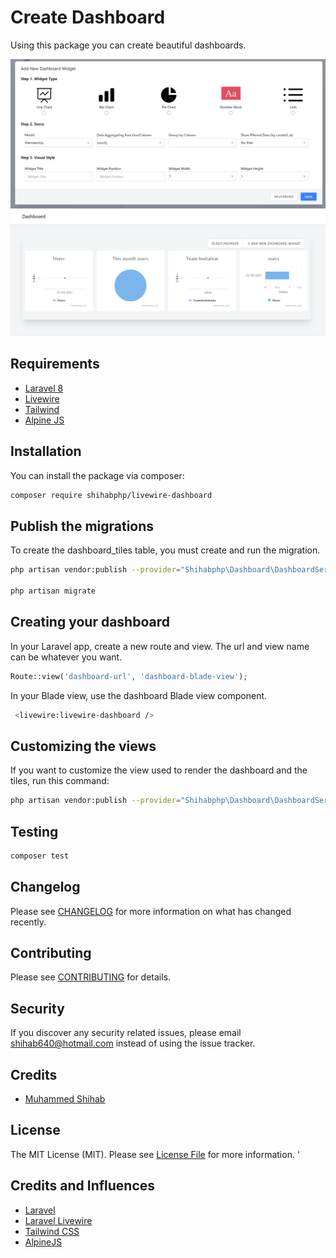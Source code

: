 # Create Dashboard

Using this package you can create beautiful dashboards.

![screenshot](resources/images/create-widget.png "Screenshot")
![screenshot](resources/images/dashboard.png "Screenshot")
## Requirements
- [Laravel 8](https://laravel.com/docs/8.x)
- [Livewire](https://laravel-livewire.com/)
- [Tailwind](https://tailwindcss.com/)
- [Alpine JS](https://github.com/alpinejs/alpine)

## Installation
You can install the package via composer:

```bash
composer require shihabphp/livewire-dashboard
```


## Publish the migrations


To create the dashboard_tiles table, you must create and run the migration.
```bash
php artisan vendor:publish --provider="Shihabphp\Dashboard\DashboardServiceProvider" --tag="dashboard-migrations"

php artisan migrate
```




## Creating your dashboard


 In your Laravel app, create a new route and view. The url and view name can be whatever you want.


```php
Route::view('dashboard-url', 'dashboard-blade-view');
```

In your Blade view, use the dashboard Blade view component.

```bash
 <livewire:livewire-dashboard />
```

## Customizing the views

If you want to customize the view used to render the dashboard and the tiles, run this command:
```bash
php artisan vendor:publish --provider="Shihabphp\Dashboard\DashboardServiceProvider" --tag="dashboard-views"
```

## Testing

``` bash
composer test
```

## Changelog

Please see [CHANGELOG](CHANGELOG.md) for more information on what has changed recently.

## Contributing


Please see [CONTRIBUTING](CONTRIBUTING.md) for details.

## Security

If you discover any security related issues, please email shihab640@hotmail.com instead of using the issue tracker.

## Credits

- [Muhammed Shihab](https://github.com/shihabphp)


## License

The MIT License (MIT). Please see [License File](LICENSE.md) for more information.
'

## Credits and Influences
- [Laravel](https://laravel.com/)
- [Laravel Livewire](https://laravel-livewire.com/docs/quickstart/)
- [Tailwind CSS](https://tailwindcss.com/)
- [AlpineJS](https://github.com/alpinejs/alpine)
